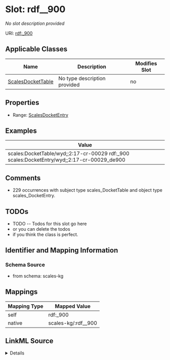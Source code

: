 

# Slot: rdf__900


_No slot description provided_





URI: [rdf:_900](http://www.w3.org/1999/02/22-rdf-syntax-ns#_900)



<!-- no inheritance hierarchy -->





## Applicable Classes

| Name | Description | Modifies Slot |
| --- | --- | --- |
| [ScalesDocketTable](../classes/ScalesDocketTable.md) | No type description provided |  no  |







## Properties

* Range: [ScalesDocketEntry](../classes/ScalesDocketEntry.md)






## Examples

| Value |
| --- |
| scales:DocketTable/wyd;;2:17-cr-00029 rdf:_900 scales:DocketEntry/wyd;;2:17-cr-00029_de900 |

## Comments

* 229 occurrences with subject type scales_DocketTable and object type scales_DocketEntry.

## TODOs

* TODO -- Todos for this slot go here
* or you can delete the todos
* if you think the class is perfect.

## Identifier and Mapping Information







### Schema Source


* from schema: scales-kg




## Mappings

| Mapping Type | Mapped Value |
| ---  | ---  |
| self | rdf:_900 |
| native | scales-kg/:rdf__900 |




## LinkML Source

<details>
```yaml
name: rdf__900
description: No slot description provided
todos:
- TODO -- Todos for this slot go here
- or you can delete the todos
- if you think the class is perfect.
comments:
- 229 occurrences with subject type scales_DocketTable and object type scales_DocketEntry.
examples:
- value: scales:DocketTable/wyd;;2:17-cr-00029 rdf:_900 scales:DocketEntry/wyd;;2:17-cr-00029_de900
from_schema: scales-kg
rank: 1000
slot_uri: rdf:_900
alias: rdf__900
domain_of:
- scales_DocketTable
range: scales_DocketEntry

```
</details>